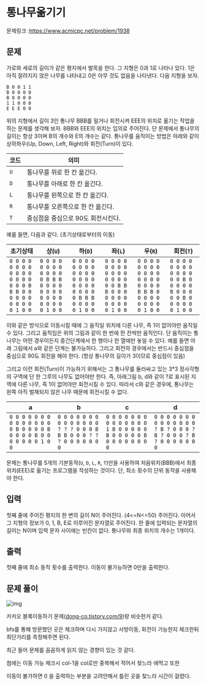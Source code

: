 # 통나무옮기기


문제링크 :https://www.acmicpc.net/problem/1938

## 문제

가로와 세로의 길이가 같은 평지에서 벌목을 한다. 그 지형은 0과 1로 나타나 있다. 1은 아직 잘려지지 않은 나무를 나타내고 0은 아무 것도 없음을 나타낸다. 다음 지형을 보자.

```
B 0 0 1 1
B 0 0 0 0
B 0 0 0 0
1 1 0 0 0
E E E 0 0
```

위의 지형에서 길이 3인 통나무 BBB를 밀거나 회전시켜 EEE의 위치로 옮기는 작업을 하는 문제를 생각해 보자. BBB와 EEE의 위치는 임의로 주어진다. 단 문제에서 통나무의 길이는 항상 3이며 B의 개수와 E의 개수는 같다. 통나무를 움직이는 방법은 아래와 같이 상하좌우(Up, Down, Left, Right)와 회전(Turn)이 있다.

| 코드 | 의미                               |
| ---- | ---------------------------------- |
| `U`  | 통나무를 위로 한 칸 옮긴다.        |
| `D`  | 통나무를 아래로 한 칸 옮긴다.      |
| `L`  | 통나무를 왼쪽으로 한 칸 옮긴다.    |
| `R`  | 통나무를 오른쪽으로 한 칸 옮긴다.  |
| `T`  | 중심점을 중심으로 90도 회전시킨다. |

예를 들면, 다음과 같다. (초기상태로부터의 이동)

| 초기상태                                                     | 상(`U`)                                                      | 하(`D`)                                                      | 좌(`L`)                                                      | 우(`R`)                                                      | 회전(`T`)                                                    |
| ------------------------------------------------------------ | ------------------------------------------------------------ | ------------------------------------------------------------ | ------------------------------------------------------------ | ------------------------------------------------------------ | ------------------------------------------------------------ |
| `0 0 0 0 0 0 0 0 0 0 0 0 0 0 0 0 0 0 0 B B B 0 0 0 0 0 0 0 0 0 0 0 1 0 0` | `0 0 0 0 0 0 0 0 0 0 0 0 0 B B B 0 0 0 0 0 0 0 0 0 0 0 0 0 0 0 0 0 1 0 0` | `0 0 0 0 0 0 0 0 0 0 0 0 0 0 0 0 0 0 0 0 0 0 0 0 0 B B B 0 0 0 0 0 1 0 0` | `0 0 0 0 0 0 0 0 0 0 0 0 0 0 0 0 0 0 B B B 0 0 0 0 0 0 0 0 0 0 0 0 1 0 0` | `0 0 0 0 0 0 0 0 0 0 0 0 0 0 0 0 0 0 0 0 B B B 0 0 0 0 0 0 0 0 0 0 1 0 0` | `0 0 0 0 0 0 0 0 0 0 0 0 0 0 B 0 0 0 0 0 B 0 0 0 0 0 B 0 0 0 0 0 0 1 0 0` |

이와 같은 방식으로 이동시킬 때에 그 움직일 위치에 다른 나무, 즉 1이 없어야만 움직일 수 있다. 그리고 움직임은 위의 그림과 같이 한 번에 한 칸씩만 움직인다. 단 움직이는 통나무는 어떤 경우이든지 중간단계에서 한 행이나 한 열에만 놓일 수 있다. 예를 들면 아래 그림에서 a와 같은 단계는 불가능하다. 그리고 회전의 경우에서는 반드시 중심점을 중심으로 90도 회전을 해야 한다. (항상 통나무의 길이가 3이므로 중심점이 있음)

그리고 이런 회전(Turn)이 가능하기 위해서는 그 통나무를 둘러싸고 있는 3*3 정사각형의 구역에 단 한 그루의 나무도 없어야만 한다. 즉, 아래그림 b, d와 같이 ?로 표시된 지역에 다른 나무, 즉 1이 없어야만 회전시킬 수 있다. 따라서 c와 같은 경우에, 통나무는 왼쪽 아직 벌채되지 않은 나무 때문에 회전시킬 수 없다.

| a                                                            | b                                                            | c                                                            | d                                                            |
| ------------------------------------------------------------ | ------------------------------------------------------------ | ------------------------------------------------------------ | ------------------------------------------------------------ |
| `0 0 0 0 0 0 0 0 0 0 0 0 0 0 0 B 0 0 0 0 B 0 0 0 0 B 0 0 0 0 0 0 0 1 0 0` | `0 0 0 0 0 0 0 0 0 0 0 0 0 0 ? ? ? 0 0 0 B B B 0 0 0 ? ? ? 0 0 0 0 0 0 0` | `0 0 0 0 0 0 0 0 0 0 0 0 0 0 1 B 0 0 0 0 0 B 0 0 0 0 0 B 0 0 0 0 0 0 0 0` | `0 0 0 0 0 0 0 0 0 0 0 0 0 0 ? B ? 0 0 0 ? B ? 0 0 0 ? B ? 0 0 0 0 0 0 0` |

문제는 통나무를 5개의 기본동작(`U`, `D`, `L`, `R`, `T`)만을 사용하여 처음위치(BBB)에서 최종위치(EEE)로 옮기는 프로그램을 작성하는 것이다. 단, 최소 횟수의 단위 동작을 사용해야 한다.

## 입력

첫째 줄에 주어진 평지의 한 변의 길이 N이 주어진다. (4<=N<=50) 주어진다. 이어서 그 지형의 정보가 0, 1, B, E로 이루어진 문자열로 주어진다. 한 줄에 입력되는 문자열의 길이는 N이며 입력 문자 사이에는 빈칸이 없다. 통나무와 최종 위치의 개수는 1개이다.

## 출력

첫째 줄에 최소 동작 횟수를 출력한다. 이동이 불가능하면 0만을 출력한다.

## 문제 풀이



![img](https://k.kakaocdn.net/dn/bEYXB4/btqEENVSEiI/2NMQl4Qa6ilhC9WgfXXft1/img.png)



카카오 블록이동하기 문제([dong-co.tistory.com/9](https://dong-co.tistory.com/9))랑 비슷한거 같다.

 

 

bfs를 통해 방문했던 곳은 체크하며 다시 가지않고 사방이동, 회전이 가능한지 체크한뒤 최단거리를 측정해주면 된다. 

 

 

최근 들어 문제를 꼼꼼하게 읽지 않는 경향이 있는 것 같다.

첨에는 이동 가능 체크시 col-1을 col로만 중복해서 적어서 찾느라 애먹고 또한

이동이 불가하면 0 을 출력하는 부분을 고려안해서 틀린 곳을 찾느라 시간이 걸렸다. 